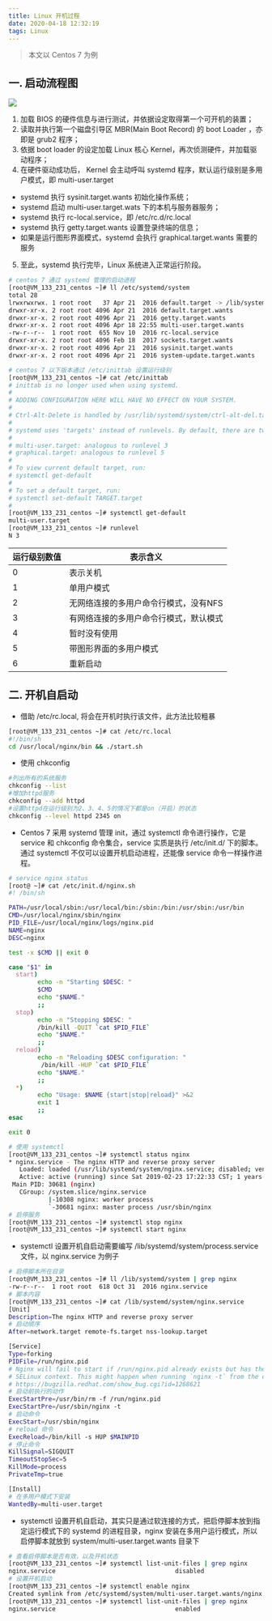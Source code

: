 ```yaml
---
title: Linux 开机过程
date: 2020-04-18 12:32:19
tags: Linux
---
```


> 本文以 Centos 7 为例

<!-- more -->


## 一. 启动流程图

![](/img/2020/Linux_boot.png)

1. 加载 BIOS 的硬件信息与进行测试，并依据设定取得第一个可开机的装置；
2. 读取并执行第一个磁盘引导区 MBR(Main Boot Record) 的 boot Loader ，亦即是 grub2 程序；
3. 依据 boot loader 的设定加载 Linux 核心 Kernel，再次侦测硬件，并加载驱动程序；
4. 在硬件驱动成功后， Kernel 会主动呼叫 systemd 程序，默认运行级别是多用户模式，即 multi-user.target
- systemd 执行 sysinit.target.wants 初始化操作系统；
- systemd 启动 multi-user.target.wats 下的本机与服务器服务；
- systemd 执行 rc-local.service，即 /etc/rc.d/rc.local
- systemd 执行 getty.target.wants 设置登录终端的信息；
- 如果是运行图形界面模式，systemd 会执行 graphical.target.wants 需要的服务
5. 至此，systemd 执行完毕，Linux 系统进入正常运行阶段。


```sh
# centos 7 通过 systemd 管理的启动进程
[root@VM_133_231_centos ~]# ll /etc/systemd/system
total 28
lrwxrwxrwx. 1 root root   37 Apr 21  2016 default.target -> /lib/systemd/system/multi-user.target
drwxr-xr-x. 2 root root 4096 Apr 21  2016 default.target.wants
drwxr-xr-x. 2 root root 4096 Apr 21  2016 getty.target.wants
drwxr-xr-x. 2 root root 4096 Apr 18 22:55 multi-user.target.wants
-rw-r--r--  1 root root  655 Nov 10  2016 rc-local.service
drwxr-xr-x. 2 root root 4096 Feb 18  2017 sockets.target.wants
drwxr-xr-x. 2 root root 4096 Apr 21  2016 sysinit.target.wants
drwxr-xr-x. 2 root root 4096 Apr 21  2016 system-update.target.wants

# centos 7 以下版本通过 /etc/inittab 设置运行级别
[root@VM_133_231_centos ~]# cat /etc/inittab 
# inittab is no longer used when using systemd.
#
# ADDING CONFIGURATION HERE WILL HAVE NO EFFECT ON YOUR SYSTEM.
#
# Ctrl-Alt-Delete is handled by /usr/lib/systemd/system/ctrl-alt-del.target
#
# systemd uses 'targets' instead of runlevels. By default, there are two main targets:
#
# multi-user.target: analogous to runlevel 3
# graphical.target: analogous to runlevel 5
#
# To view current default target, run:
# systemctl get-default
#
# To set a default target, run:
# systemctl set-default TARGET.target
#
[root@VM_133_231_centos ~]# systemctl get-default
multi-user.target
[root@VM_133_231_centos ~]# runlevel 
N 3
```

运行级别数值 | 表示含义
-|-
0|表示关机
1|单用户模式
2|无网络连接的多用户命令行模式，没有NFS
3|有网络连接的多用户命令行模式，默认模式
4|暂时没有使用
5|带图形界面的多用户模式
6|重新启动



## 二. 开机自启动

-  借助 /etc/rc.local, 将会在开机时执行该文件，此方法比较粗暴
```sh
[root@VM_133_231_centos ~]# cat /etc/rc.local 
#!/bin/sh
cd /usr/local/nginx/bin && ./start.sh
```

- 使用 chkconfig
```sh
#列出所有的系统服务
chkconfig --list        
#增加httpd服务
chkconfig --add httpd        
#设置httpd在运行级别为2、3、4、5的情况下都是on（开启）的状态
chkconfig --level httpd 2345 on        
```


- Centos 7 采用 systemd 管理 init，通过 systemctl 命令进行操作，它是 service 和 chkconfig 命令集合，service 实质是执行 /etc/init.d/ 下的脚本。通过 systemctl 不仅可以设置开机启动进程，还能像 service 命令一样操作进程。

```sh
# service nginx status
[root@ ~]# cat /etc/init.d/nginx.sh 
#! /bin/sh

PATH=/usr/local/sbin:/usr/local/bin:/sbin:/bin:/usr/sbin:/usr/bin
CMD=/usr/local/nginx/sbin/nginx
PID_FILE=/usr/local/nginx/logs/nginx.pid
NAME=nginx
DESC=nginx

test -x $CMD || exit 0

case "$1" in
  start)
        echo -n "Starting $DESC: "
        $CMD
        echo "$NAME."
        ;;
  stop)
        echo -n "Stopping $DESC: "
        /bin/kill -QUIT `cat $PID_FILE`
        echo "$NAME."
        ;;
  reload)
        echo -n "Reloading $DESC configuration: "
         /bin/kill -HUP `cat $PID_FILE`
        echo "$NAME."
        ;;
  *)
        echo "Usage: $NAME {start|stop|reload}" >&2
        exit 1
        ;;
esac

exit 0

# 使用 systemctl
[root@VM_133_231_centos ~]# systemctl status nginx
* nginx.service - The nginx HTTP and reverse proxy server
   Loaded: loaded (/usr/lib/systemd/system/nginx.service; disabled; vendor preset: disabled)
   Active: active (running) since Sat 2019-02-23 17:22:33 CST; 1 years 1 months ago
 Main PID: 30681 (nginx)
   CGroup: /system.slice/nginx.service
           |-10308 nginx: worker process
           `-30681 nginx: master process /usr/sbin/nginx
# 启停服务
[root@VM_133_231_centos ~]# systemctl stop nginx
[root@VM_133_231_centos ~]# systemctl start nginx


```

- systemctl 设置开机自启动需要编写 /lib/systemd/system/process.service 文件，以 nginx.service 为例子

```sh
# 启停脚本所在目录
[root@VM_133_231_centos ~]# ll /lib/systemd/system | grep nginx
-rw-r--r--  1 root root  618 Oct 31  2016 nginx.service
# 脚本内容
[root@VM_133_231_centos ~]# cat /lib/systemd/system/nginx.service  
[Unit]
Description=The nginx HTTP and reverse proxy server
# 启动顺序
After=network.target remote-fs.target nss-lookup.target

[Service]
Type=forking
PIDFile=/run/nginx.pid
# Nginx will fail to start if /run/nginx.pid already exists but has the wrong
# SELinux context. This might happen when running `nginx -t` from the cmdline.
# https://bugzilla.redhat.com/show_bug.cgi?id=1268621
# 启动前执行的动作
ExecStartPre=/usr/bin/rm -f /run/nginx.pid
ExecStartPre=/usr/sbin/nginx -t
# 启动命令
ExecStart=/usr/sbin/nginx
# reload 命令
ExecReload=/bin/kill -s HUP $MAINPID
# 停止命令
KillSignal=SIGQUIT
TimeoutStopSec=5
KillMode=process
PrivateTmp=true

[Install]
# 在多用户模式下安装
WantedBy=multi-user.target

```

- systemctl 设置开机自启动，其实只是通过软连接的方式，把启停脚本放到指定运行模式下的 systemd 的进程目录，nginx 安装在多用户运行模式，所以启停脚本就放到 system/multi-user.target.wants 目录下
```sh
# 查看启停脚本是否有效，以及开机状态
[root@VM_133_231_centos ~]# systemctl list-unit-files | grep nginx
nginx.service                                 disabled
# 设置开机启动
[root@VM_133_231_centos ~]# systemctl enable nginx                
Created symlink from /etc/systemd/system/multi-user.target.wants/nginx.service to /usr/lib/systemd/system/nginx.service.
[root@VM_133_231_centos ~]# systemctl list-unit-files | grep nginx
nginx.service                                 enabled 

```

